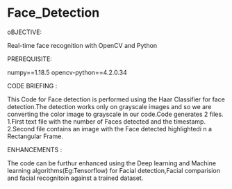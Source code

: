 # Face_Detection

oBJECTIVE: 

Real-time face recognition with OpenCV and Python

PREREQUISITE:

numpy==1.18.5
opencv-python==4.2.0.34

CODE BRIEFING :

This Code for Face detection is performed using the Haar Classifier for face detection.The detection works only on grayscale images and so we are converting the color image to grayscale in our code.Code generates 2 files.
      1.First text file with the number of Faces detected and the timestamp.
      2.Second file contains an image with the Face detected highlightedi n a Rectangular Frame.

ENHANCEMENTS :

The code can be furthur enhanced using the Deep learning and Machine learning algorithms(Eg:Tensorflow) for Facial detection,Facial comparision and facial recognitoin against a trained dataset.
